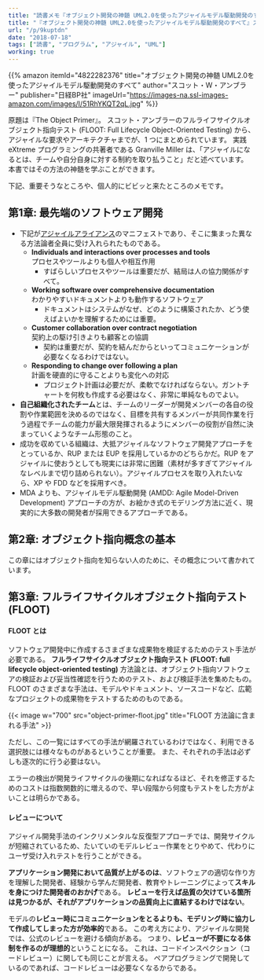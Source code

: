 ```yaml
---
title: "読書メモ『オブジェクト開発の神髄 UML2.0を使ったアジャイルモデル駆動開発のすべて』スコット・W・アンブラー"
title: "『オブジェクト開発の神髄 UML2.0を使ったアジャイルモデル駆動開発のすべて』スコット・W・アンブラー"
url: "/p/9kuptdn"
date: "2018-07-18"
tags: ["読書", "プログラム", "アジャイル", "UML"]
working: true
---
```


{{% amazon
  itemId="4822282376"
  title="オブジェクト開発の神髄 UML2.0を使ったアジャイルモデル駆動開発のすべて"
  author="スコット・W・アンブラー"
  publisher="日経BP社"
  imageUrl="https://images-na.ssl-images-amazon.com/images/I/51RhYKQT2qL.jpg"
%}}


原題は『The Object Primer』。
スコット・アンブラーのフルライフサイクルオブジェクト指向テスト (FLOOT: Full Lifecycle Object-Oriented Testing) から、アジャイルな要求やアーキテクチャまでが、1 つにまとめられています。
実践 eXtreme プログラミングの共著者である Granville Miller は、「アジャイルになるとは、チームや自分自身に対する制約を取り払うこと」だと述べています。
本書ではその方法の神髄を学ぶことができます。

下記、重要そうなところや、個人的にビビッと来たところのメモです。

第1章: 最先端のソフトウェア開発
----

- 下記が[アジャイルアライアンス](https://www.agilealliance.org)のマニフェストであり、そこに集まった異なる方法論者全員に受け入れられたものである。
    - <b>**Individuals and interactions** over processes and tools</b><br>
      プロセスやツールよりも個人や相互作用
        - すばらしいプロセスやツールは重要だが、結局は人の協力関係がすべて。
    - <b>**Working software** over comprehensive documentation</b><br>
      わかりやすいドキュメントよりも動作するソフトウェア
        - ドキュメントはシステムがなぜ、どのように構築されたか、どう使えばよいかを理解するためには重要。
    - <b>**Customer collaboration** over contract negotiation</b><br>
      契約上の駆け引きよりも顧客との協調
        - 契約は重要だが、契約を結んだからといってコミュニケーションが必要なくなるわけではない。
    - <b>**Responding to change** over following a plan</b><br>
      計画を硬直的に守ることよりも変化への対応
        - プロジェクト計画は必要だが、柔軟でなければならない。ガントチャートを何枚も作成する必要はなく、非常に単純なものでよい。
- **自己組織化されたチーム**とは、チームのリーダーが開発メンバーの各自の役割や作業範囲を決めるのではなく、目標を共有するメンバーが共同作業を行う過程でチームの能力が最大限発揮されるようにメンバーの役割が自然に決まっていくようなチーム形態のこと。
- 成功を収めている組織は、大抵アジャイルなソフトウェア開発アプローチをとっているか、RUP または EUP を採用しているかのどちらかだ。RUP をアジャイルに使おうとしても現実には非常に困難（素材が多すぎてアジャイルなレベルまで切り詰められない）。アジャイルプロセスを取り入れたいなら、XP や FDD などを採用すべき。
- MDA よりも、アジャイルモデル駆動開発 (AMDD: Agile Model-Driven Development) アプローチの方が、お絵かき式のモデリング方法に近く、現実的に大多数の開発者が採用できるアプローチである。


第2章: オブジェクト指向概念の基本
----

この章にはオブジェクト指向を知らない人のために、その概念について書かれています。


第3章: フルライフサイクルオブジェクト指向テスト (FLOOT)
----

#### FLOOT とは

ソフトウェア開発中に作成するさまざまな成果物を検証するためのテスト手法が必要である。
**フルライフサイクルオブジェクト指向テスト (FLOOT: full lifecycle object-oriented testing)** 方法論とは、オブジェクト指向ソフトウェアの検証および妥当性確認を行うためのテスト、および検証手法を集めたもの。
FLOOT のさまざまな手法は、モデルやドキュメント、ソースコードなど、広範なプロジェクトの成果物をテストするためのものである。

{{< image w="700" src="object-primer-floot.jpg" title="FLOOT 方法論に含まれる手法" >}}

ただし、この一覧にはすべての手法が網羅されているわけではなく、利用できる選択肢には様々なものがあるということが重要。
また、それぞれの手法は必ずしも逐次的に行う必要はない。

エラーの検出が開発ライフサイクルの後期になればなるほど、それを修正するためのコストは指数関数的に増えるので、早い段階から何度もテストをした方がよいことは明らかである。

#### レビューについて

アジャイル開発手法のインクリメンタルな反復型アプローチでは、開発サイクルが短縮されているため、たいていのモデルレビュー作業をとりやめて、代わりにユーザ受け入れテストを行うことができる。

**アプリケーション開発において品質が上がるのは**、ソフトウェアの適切な作り方を理解した開発者、経験から学んだ開発者、教育やトレーニングによって**スキルを身につけた開発者のおかげ**である。
**レビューを行えば品質の欠けている箇所は見つかるが、それがアプリケーションの品質向上に直結するわけではない**。

モデルの**レビュー時にコミュニケーションをとるよりも、モデリング時に協力して作成してしまった方が効率的**である。
この考え方により、アジャイルな開発では、公式のレビューを避ける傾向がある。
つまり、**レビューが不要になる体制を作るのが理想的**ということになる。
これは、コードインスペクション（コードレビュー）に関しても同じことが言える。
ペアプログラミングで開発しているのであれば、コードレビューは必要なくなるからである。

